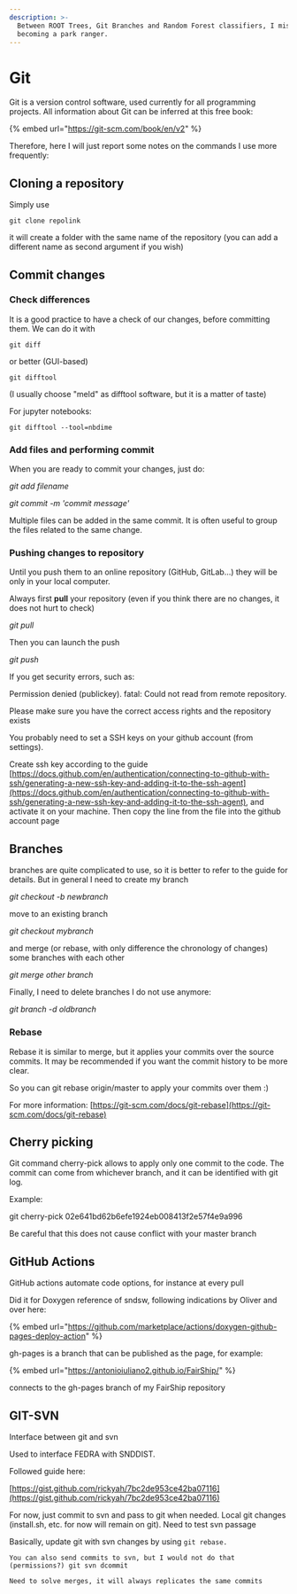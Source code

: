 ```yaml
---
description: >-
  Between ROOT Trees, Git Branches and Random Forest classifiers, I miss
  becoming a park ranger.
---
```


# Git

Git is a version control software, used currently for all programming projects. All information about Git can be inferred at this free book:

{% embed url="https://git-scm.com/book/en/v2" %}

Therefore, here I will just report some notes on the commands I use more frequently:

## Cloning a repository

Simply use

`git clone repolink`

it will create a folder with the same name of the repository (you can add a different name as second argument if you wish)

## Commit changes

### Check differences

It is a good practice to have a check of our changes, before committing them. We can do it with&#x20;

`git diff`

or better (GUI-based)

`git difftool`

(I usually choose "meld" as difftool software, but it is a matter of taste)

For jupyter notebooks:

`git difftool --tool=nbdime`

### Add files and performing commit

When you are ready to commit your changes, just do:

_git add filename_

_git commit -m 'commit message'_

Multiple files can be added in the same commit. It is often useful to group the files related to the same change.

### Pushing changes to repository

Until you push them to an online repository (GitHub, GitLab...) they will be only in your local computer.

Always first **pull** your repository (even if you think there are no changes, it does not hurt to check)

_git pull_

Then you can launch the push

_git push_



If you get security errors, such as:

Permission denied (publickey). fatal: Could not read from remote repository.

Please make sure you have the correct access rights and the repository exists

You probably need to set a SSH keys on your github account (from settings).

Create ssh key according to the guide [https://docs.github.com/en/authentication/connecting-to-github-with-ssh/generating-a-new-ssh-key-and-adding-it-to-the-ssh-agent](https://docs.github.com/en/authentication/connecting-to-github-with-ssh/generating-a-new-ssh-key-and-adding-it-to-the-ssh-agent), and activate it on your machine. Then copy the line from the file into the github account page



## Branches

branches are quite complicated to use, so it is better to refer to the guide for details. But in general I need to create my branch

_git checkout -b newbranch_

move to an existing branch

_git checkout mybranch_

and merge (or rebase, with only difference the chronology of changes) some branches with each other

_git merge other branch_

Finally, I need to delete branches I do not use anymore:

_git branch -d oldbranch_

### Rebase

Rebase it is similar to merge, but it applies your commits over the source commits. It may be recommended if you want the commit history to be more clear.

So you can git rebase origin/master to apply your commits over them :)

For more information: [https://git-scm.com/docs/git-rebase](https://git-scm.com/docs/git-rebase)



## Cherry picking

Git command cherry-pick allows to apply only one commit to the code. The commit can come from whichever branch, and it can be identified with git log.

Example:

git cherry-pick 02e641bd62b6efe1924eb008413f2e57f4e9a996

Be careful that this does not cause conflict with your master branch



## GitHub Actions

GitHub actions automate code options, for instance at every pull



Did it for Doxygen reference of sndsw, following indications by Oliver and over here:

{% embed url="https://github.com/marketplace/actions/doxygen-github-pages-deploy-action" %}

gh-pages is a branch that can be published as the page, for example:

{% embed url="https://antonioiuliano2.github.io/FairShip/" %}

connects to the gh-pages branch of my FairShip repository



## GIT-SVN

Interface between git and svn

Used to interface FEDRA with SNDDIST.

Followed guide here:&#x20;

[https://gist.github.com/rickyah/7bc2de953ce42ba07116](https://gist.github.com/rickyah/7bc2de953ce42ba07116)

For now, just commit to svn and pass to git when needed. Local git changes (install.sh, etc. for now will remain on git). Need to test svn passage

Basically, update git with svn changes by using `git rebase.`

`You can also send commits to svn, but I would not do that (permissions?) git svn dcommit`

`Need to solve merges, it will always replicates the same commits`




